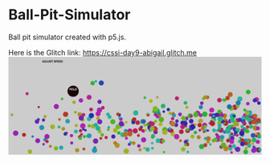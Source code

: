 # Ball-Pit-Simulator
Ball pit simulator created with p5.js.

Here is the Glitch link: https://cssi-day9-abigail.glitch.me 
<img src= "download.png"/>

